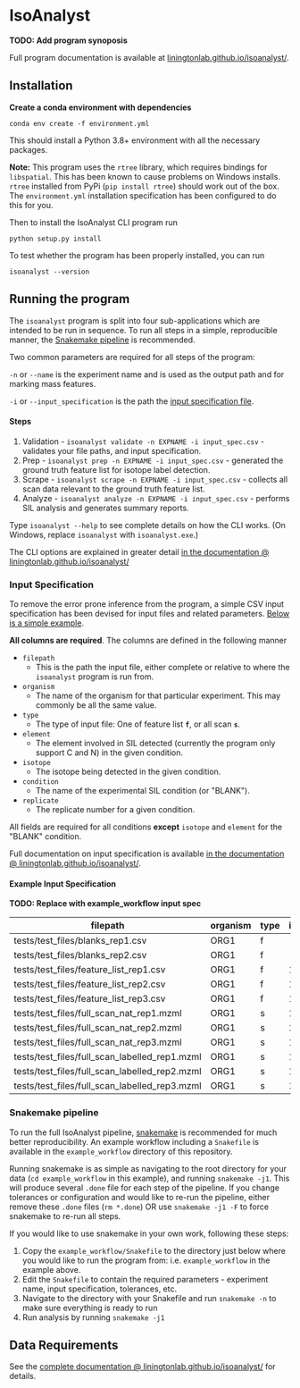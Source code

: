 # IsoAnalyst

__TODO: Add program synoposis__

Full program documentation is available at [liningtonlab.github.io/isoanalyst/](https://liningtonlab.github.io/isoanalyst/).

## Installation

**Create a conda environment with dependencies**

`conda env create -f environment.yml`

This should install a Python 3.8+ environment with all the necessary packages. 

__Note:__ This program uses the `rtree` library, which requires bindings
for `libspatial`. This has been known to cause problems on Windows installs. `rtree` installed 
from PyPi (`pip install rtree`) should work out of the box. The `environment.yml` installation specification 
has been configured to do this for you.

Then to install the IsoAnalyst CLI program run

`python setup.py install`

To test whether the program has been properly installed, you can run

`isoanalyst --version`


## Running the program

The `isoanalyst` program is split into four sub-applications which are intended to be run in sequence.
To run all steps in a simple, reproducible manner, the [Snakemake pipeline](#snakemake-pipeline) is recommended.

Two common parameters are required for all steps of the program:

`-n` or `--name` is the experiment name and is used as the output path and for marking mass features.

`-i` or `--input_specification` is the path the [input specification file](#input-specification).


#### Steps

1. Validation - `isoanalyst validate -n EXPNAME -i input_spec.csv` - validates your file paths, and input specification.
2. Prep - `isoanalyst prep -n EXPNAME -i input_spec.csv` - generated the ground truth feature list for isotope label detection.
3. Scrape - `isoanalyst scrape -n EXPNAME -i input_spec.csv` - collects all scan data relevant to the ground truth feature list.
4. Analyze - `isoanalyst analyze -n EXPNAME -i input_spec.csv` - performs SIL analysis and generates summary reports.

Type `isoanalyst --help` to see complete details on how the CLI works. (On Windows, replace `isoanalyst` with `isoanalyst.exe`.)

The CLI options are explained in greater detail [in the documentation @ liningtonlab.github.io/isoanalyst/](https://liningtonlab.github.io/isoanalyst/#cli-options)


### Input Specification

To remove the error prone inference from the program, a simple CSV input specification has been devised for input files and related parameters.
[Below is a simple example](#example-input-specification).

__All columns are required__. The columns are defined in the following manner

- `filepath` 
  - This is the path the input file, either complete or relative to where the `isoanalyst` program is run from.
- `organism`
  - The name of the organism for that particular experiment. This may commonly be all the same value.
- `type`
  - The type of input file: One of feature list __`f`__, or all scan __`s`__.
- `element`
  - The element involved in SIL detected (currently the program only support C and N) in the given condition.
- `isotope`
  - The isotope being detected in the given condition.
- `condition`
  - The name of the experimental SIL condition (or "BLANK").
- `replicate`
  - The replicate number for a given condition.

All fields are required for all conditions __except__ `isotope` and `element` for the "BLANK" condition.

Full documentation on input specification is available [in the documentation @ liningtonlab.github.io/isoanalyst/](https://liningtonlab.github.io/isoanalyst/#input-specification).


#### Example Input Specification

__TODO: Replace with example_workflow input spec__

| filepath                                      | organism | type | isotope | element | condition | replicate |
| --------------------------------------------- | -------- | ---- | ------- | ------- | --------- | --------- |
| tests/test_files/blanks_rep1.csv              | ORG1     | f    |         |         | BLANK     | 1         |
| tests/test_files/blanks_rep2.csv              | ORG1     | f    |         |         | BLANK     | 2         |
| tests/test_files/feature_list_rep1.csv        | ORG1     | f    | 12      | C       | COND1     | 1         |
| tests/test_files/feature_list_rep2.csv        | ORG1     | f    | 12      | C       | COND1     | 2         |
| tests/test_files/feature_list_rep3.csv        | ORG1     | f    | 12      | C       | COND1     | 3         |
| tests/test_files/full_scan_nat_rep1.mzml      | ORG1     | s    | 12      | C       | COND1     | 1         |
| tests/test_files/full_scan_nat_rep2.mzml      | ORG1     | s    | 12      | C       | COND1     | 2         |
| tests/test_files/full_scan_nat_rep3.mzml      | ORG1     | s    | 12      | C       | COND1     | 3         |
| tests/test_files/full_scan_labelled_rep1.mzml | ORG1     | s    | 13      | C       | COND1     | 1         |
| tests/test_files/full_scan_labelled_rep2.mzml | ORG1     | s    | 13      | C       | COND1     | 2         |
| tests/test_files/full_scan_labelled_rep3.mzml | ORG1     | s    | 13      | C       | COND1     | 3         |


### Snakemake pipeline

To run the full IsoAnalyst pipeline, [snakemake](https://snakemake.readthedocs.io/en/stable/) is recommended for much better reproducibility. 
An example workflow including a `Snakefile` is available in the `example_workflow` directory of this repository.

Running snakemake is as simple as navigating to the root directory for your data (`cd example_workflow` in this example),
and running `snakemake -j1`. This will produce several `.done` file for each step of the pipeline.
If you change tolerances or configuration and would like to re-run the pipeline, either remove these `.done` files (`rm *.done`)
OR use `snakemake -j1 -F` to force snakemake to re-run all steps.

If you would like to use snakemake in your own work, following these steps:

1. Copy the `example_workflow/Snakefile` to the directory just below where you would like to run the program from: i.e. `example_workflow` in the example above.
2. Edit the `Snakefile` to contain the required parameters - experiment name, input specification, tolerances, etc.
3. Navigate to the directory with your Snakefile and run `snakemake -n` to make sure everything is ready to run
4. Run analysis by running `snakemake -j1`


## Data Requirements

See the [complete documentation @ liningtonlab.github.io/isoanalyst/](https://liningtonlab.github.io/isoanalyst/#data-requirements) for details.
